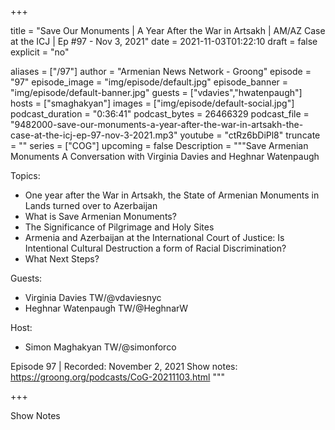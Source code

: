 
+++

title = "Save Our Monuments | A Year After the War in Artsakh | AM/AZ Case at the ICJ | Ep #97 - Nov 3, 2021"
date = 2021-11-03T01:22:10
draft = false
explicit = "no"

aliases = ["/97"]
author = "Armenian News Network - Groong"
episode = "97"
episode_image = "img/episode/default.jpg"
episode_banner = "img/episode/default-banner.jpg"
guests = ["vdavies","hwatenpaugh"]
hosts = ["smaghakyan"]
images = ["img/episode/default-social.jpg"]
podcast_duration = "0:36:41"
podcast_bytes = 26466329
podcast_file = "9482000-save-our-monuments-a-year-after-the-war-in-artsakh-the-case-at-the-icj-ep-97-nov-3-2021.mp3"
youtube = "ctRz6bDiPl8"
truncate = ""
series = ["COG"]
upcoming = false
Description = """Save Armenian Monuments
A Conversation with Virginia Davies and Heghnar Watenpaugh

Topics:
* One year after the War in Artsakh, the State of Armenian Monuments in Lands turned over to Azerbaijan
* What is Save Armenian Monuments?
* The Significance of Pilgrimage and Holy Sites
* Armenia and Azerbaijan at the International Court of Justice: Is Intentional Cultural Destruction a form of Racial Discrimination?
* What Next Steps?

Guests:
* Virginia Davies TW/@vdaviesnyc
* Heghnar Watenpaugh TW/@HeghnarW

Host:
 - Simon Maghakyan TW/@simonforco

Episode 97 | Recorded: November 2, 2021
Show notes: https://groong.org/podcasts/CoG-20211103.html
"""

+++

Show Notes

